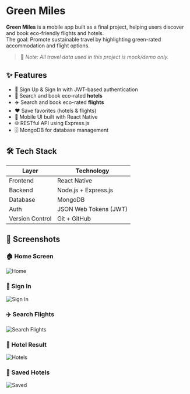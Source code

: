 # Green Miles

**Green Miles** is a mobile app built as a final project, helping users discover and book eco-friendly flights and hotels.  
The goal: Promote sustainable travel by highlighting green-rated accommodation and flight options.

> 📌 *Note: All travel data used in this project is mock/demo only.*

## ✨ Features
- 🔐 Sign Up & Sign In with JWT-based authentication
- 🏨 Search and book eco-rated **hotels**
- ✈️ Search and book eco-rated **flights**
- ❤️ Save favorites (hotels & flights)
- 📱 Mobile UI built with React Native
- 🌐 RESTful API using Express.js
- 🗄️ MongoDB for database management

##

## 🛠️ Tech Stack
| Layer     | Technology                  |
|-----------|-----------------------------|
| Frontend  | React Native                |
| Backend   | Node.js + Express.js        |
| Database  | MongoDB                     |
| Auth      | JSON Web Tokens (JWT)       |
| Version Control | Git + GitHub          |

##

 ## 📸 Screenshots

### 🏠 Home Screen
![Home](./screenshots/home.jpg)

### 🔐 Sign In
![Sign In](./screenshots/signin.jpg)

### ✈️ Search Flights
![Search Flights](./screenshots/search_flights.jpg)

### 🏨 Hotel Result
![Hotels](./screenshots/hotel_result.jpg)

### 💚 Saved Hotels
![Saved](./screenshots/saved.jpg)
